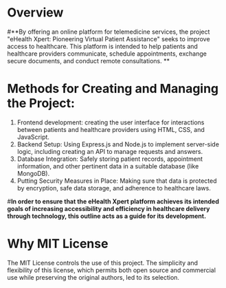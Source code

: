 # Overview

#**By offering an online platform for telemedicine services, the project "eHealth Xpert: Pioneering Virtual Patient Assistance" seeks to improve access to healthcare. This platform is intended to help patients and healthcare providers communicate, schedule appointments, exchange secure documents, and conduct remote consultations. **

# Methods for Creating and Managing the Project:
1. Frontend development: creating the user interface for interactions between patients and healthcare providers using HTML, CSS, and JavaScript.
2. Backend Setup: Using Express.js and Node.js to implement server-side logic, including creating an API to manage requests and answers.
3. Database Integration: Safely storing patient records, appointment information, and other pertinent data in a suitable database (like MongoDB).
4. Putting Security Measures in Place: Making sure that data is protected by encryption, safe data storage, and adherence to healthcare laws.

#**In order to ensure that the eHealth Xpert platform achieves its intended goals of increasing accessibility and efficiency in healthcare delivery through technology, this outline acts as a guide for its development.**

# Why MIT License
The MIT License controls the use of this project. The simplicity and flexibility of this license, which permits both open source and commercial use while preserving the original authors, led to its selection. 
